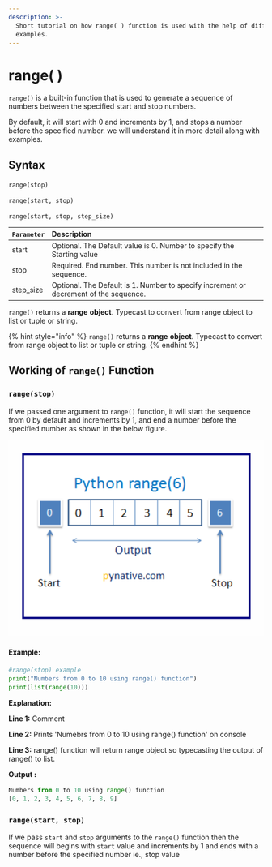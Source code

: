 ```yaml
---
description: >-
  Short tutorial on how range( ) function is used with the help of different
  examples.
---
```


# range\( \)

`range()` is a built-in function that is used to generate a sequence of numbers between the specified start and stop numbers.

By default, it will start with 0 and increments by 1, and stops a number before the specified number. we will understand it in more detail along with examples.

## Syntax

`range(stop)`

`range(start, stop)`

`range(start, stop, step_size)`

| `Parameter` | Description |
| :--- | :--- |
| start | Optional. The Default value is 0. Number to specify the Starting value |
| stop | Required. End number. This number is not included in the sequence. |
| step\_size | Optional. The Default is 1. Number to specify increment or decrement of the sequence. |

`range()` returns a **range** **object**. Typecast to convert from range object to list or tuple or string.

{% hint style="info" %}
`range()` returns a **range** **object**. Typecast to convert from range object to list or tuple or string.
{% endhint %}

## Working of `range()` Function

### `range(stop)`

If we passed one argument to `range()` function, it will start the sequence from 0 by default and increments by 1, and end a number before the specified number as shown in the below figure.

![range\(stop\)](.gitbook/assets/image.png)

#### Example:

```python
#range(stop) example
print("Numbers from 0 to 10 using range() function")
print(list(range(10)))
```

**Explanation:**

**Line 1:** Comment

**Line 2:** Prints 'Numebrs from 0 to 10 using range\(\) function' on console

**Line 3:** range\(\) function will return range object so typecasting the output of range\(\) to list.

**Output :** 

```python
Numbers from 0 to 10 using range() function
[0, 1, 2, 3, 4, 5, 6, 7, 8, 9]
```

### `range(start, stop)`

If we pass `start` and `stop` arguments to the `range()` function then the sequence will begins with `start` value and increments by 1 and ends with a number before the specified number ie., stop value


























